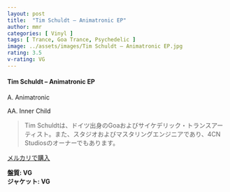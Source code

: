 ```yaml
---
layout: post
title:  "Tim Schuldt – Animatronic EP"
author: mmr
categories: [ Vinyl ]
tags: [ Trance, Goa Trance, Psychedelic ]
image: ../assets/images/Tim Schuldt – Animatronic EP.jpg
rating: 3.5
v-rating: VG
---
```


#### Tim Schuldt – Animatronic EP

A. Animatronic

AA. Inner Child

> Tim Schuldtは、ドイツ出身のGoaおよびサイケデリック・トランスアーティスト。また、スタジオおよびマスタリングエンジニアであり、4CN Studiosのオーナーでもあります。



[メルカリで購入](https://jp.mercari.com/item/m43029708397)

<div class="mt-4 mb-4 d-flex align-items-center">
<strong class="mr-1">盤質: VG</strong>
</div>
<div class="mt-4 mb-4 d-flex align-items-center">
<strong class="mr-1">ジャケット: VG</strong>
</div>
